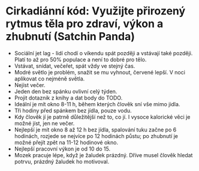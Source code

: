 # Cirkadiánní kód: Využijte přirozený rytmus těla pro zdraví, výkon a zhubnutí (Satchin Panda)
* Sociální jet lag - lidí chodí o víkendu spát později a vstávají také později. Platí to až pro 50% populace a není to dobré pro tělo.
* Vstávat, snídat, večeřet, spát vždy ve stejný čas.
* Modré světlo je problém, snažit se mu vyhnout, červené lepší. V noci aplikovat co nejméně světla.
* Nejíst večer.
* Jeden den bez spánku ovlivní celý týden.
* Projit dotaznik z knihy a dat body do TODO.
* Ideální je mít okno 8-11 h, během kterých člověk sní vše mimo jidla.
* Tři hodiny před spánkem bez jídla, pouze vodu.
* Kdy člověk jí je patrně důležitější než to, co jí. I vysoce kalorické věci je možné jíst, jen ne večer.
* Nejlepší je mít okno 8 až 12 h bez jídla, spalování tuku začne po 6 hodinách, rozjede se nejvíce po 12 hodinách půstu; po zhubnutí je možné přejít zpět na 11-12 hodinové okno.
* Nejlepší pracovní výkon je od 10 do 15.
* Mozek pracuje lépe, když je žaludek prázdný. Dříve musel člověk hledat potrvu, prázdný žaludek ho motivoval.
